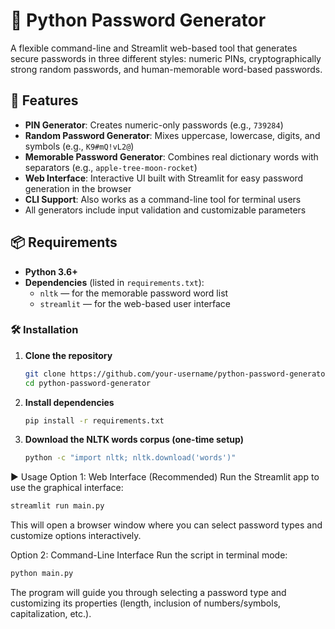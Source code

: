 # 🔐 Python Password Generator

A flexible command-line and Streamlit web-based tool that generates secure passwords in three different styles: numeric PINs, cryptographically strong random passwords, and human-memorable word-based passwords.

## 🌟 Features

- **PIN Generator**: Creates numeric-only passwords (e.g., `739284`)
- **Random Password Generator**: Mixes uppercase, lowercase, digits, and symbols (e.g., `K9#mQ!vL2@`)
- **Memorable Password Generator**: Combines real dictionary words with separators (e.g., `apple-tree-moon-rocket`)
- **Web Interface**: Interactive UI built with Streamlit for easy password generation in the browser
- **CLI Support**: Also works as a command-line tool for terminal users
- All generators include input validation and customizable parameters

## 📦 Requirements

- **Python 3.6+**
- **Dependencies** (listed in `requirements.txt`):
  - `nltk` — for the memorable password word list
  - `streamlit` — for the web-based user interface

### 🛠️ Installation

1. **Clone the repository**
   ```bash
   git clone https://github.com/your-username/python-password-generator.git
   cd python-password-generator
   ```
2. **Install dependencies**
   ```bash
   pip install -r requirements.txt
   ```
3. **Download the NLTK words corpus (one-time setup)**
   ```bash
   python -c "import nltk; nltk.download('words')"
   ```

▶️ Usage
Option 1: Web Interface (Recommended)
Run the Streamlit app to use the graphical interface:

```Bash
streamlit run main.py
```

This will open a browser window where you can select password types and customize options interactively.

Option 2: Command-Line Interface
Run the script in terminal mode:

```Bash
python main.py
```

The program will guide you through selecting a password type and customizing its properties (length, inclusion of numbers/symbols, capitalization, etc.).
